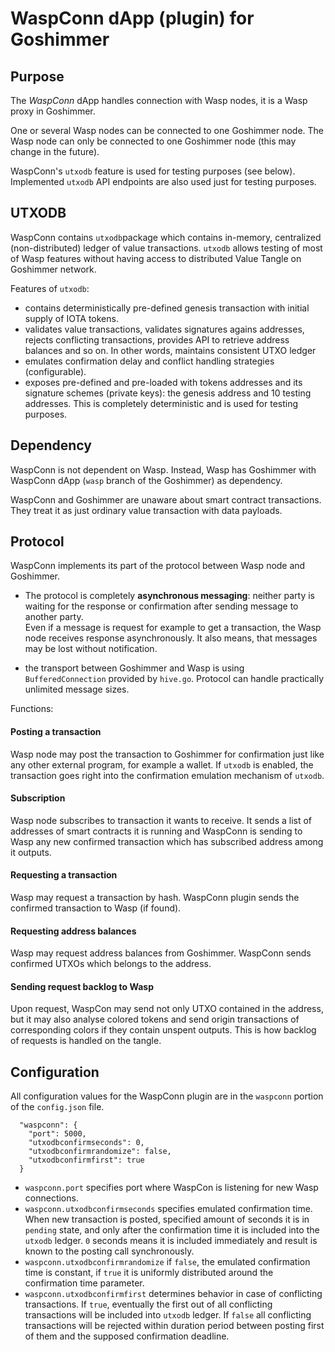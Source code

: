 # WaspConn dApp (plugin) for Goshimmer

## Purpose

The _WaspConn_ dApp handles connection with Wasp nodes, it is a Wasp proxy
in Goshimmer. 

One or several Wasp nodes can be connected to one Goshimmer node. The Wasp node
can only be connected to one Goshimmer node (this may change in the future).

WaspConn's `utxodb` feature is used for testing purposes (see below). Implemented 
`utxodb` API endpoints are also used just for testing purposes.   

## UTXODB
WaspConn contains `utxodb`package which contains in-memory, centralized (non-distributed) 
ledger of value transactions. 
`utxodb` allows testing of most of Wasp features without having access to distributed Value Tangle 
on Goshimmer network.

Features of `utxodb`:
 
- contains deterministically pre-defined genesis transaction with initial supply of IOTA tokens.
- validates value transactions, validates signatures agains addresses, rejects conflicting transactions, 
provides API to retrieve address balances and so on. In other words, maintains consistent UTXO ledger
- emulates confirmation delay and conflict handling strategies (configurable).
- exposes pre-defined and pre-loaded with tokens addresses and its signature schemes (private keys): 
the genesis address and 10 testing addresses. This is completely deterministic and is used for testing purposes.  

## Dependency

WaspConn is not dependent on Wasp. Instead, Wasp has Goshimmer with WaspConn 
dApp (`wasp` branch of the Goshimmer) as dependency.

WaspConn and Goshimmer are unaware about smart contract transactions. They treat it as just
ordinary value transaction with data payloads. 

## Protocol

WaspConn implements its part of the protocol between Wasp node and Goshimmer. 

- The protocol is completely **asynchronous messaging**: neither party is waiting for the response or 
confirmation after sending message to another party.  
Even if a message is request for example to get a transaction, the Wasp node receives
response asynchronously. 
It also means, that messages may be lost without notification.

- the transport between Goshimmer and Wasp is using `BufferedConnection` provided by `hive.go`. 
Protocol can handle practically unlimited message sizes.

Functions:

#### Posting a transaction
Wasp node may post the transaction to Goshimmer for confirmation just like any other external program, for example 
a wallet. 
If `utxodb` is enabled, the transaction goes right into the confirmation emulation mechanism of `utxodb`. 

#### Subscription
Wasp node subscribes to transaction it wants to receive. It sends a list of addresses of smart contracts 
it is running and WaspConn is sending to Wasp any new confirmed transaction which has subscribed address among it 
outputs.

#### Requesting a transaction
Wasp may request a transaction by hash. WaspConn plugin sends the confirmed transaction to Wasp (if found).

#### Requesting address balances
Wasp may request address balances from Goshimmer. 
WaspConn sends confirmed UTXOs which belongs to the address.  

#### Sending request backlog to Wasp
Upon request, WaspCon may send not only UTXO contained in the address, but it may also analyse colored 
tokens and send origin transactions of corresponding colors if they contain unspent outputs. 
This is how backlog of requests is handled on the tangle.

## Configuration
All configuration values for the WaspConn plugin are in the `waspconn` portion of the `config.json` file.
```
  "waspconn": {
    "port": 5000,
    "utxodbconfirmseconds": 0,
    "utxodbconfirmrandomize": false,
    "utxodbconfirmfirst": true
  }
```
- `waspconn.port` specifies port where WaspCon is listening for new Wasp connections.
- `waspconn.utxodbconfirmseconds` specifies emulated confirmation time. When new transaction is posted, 
specified amount of seconds it is in `pending` state, and only after the confirmation time it is included 
into the `utxodb` ledger.
`0` seconds means it is included immediately and result is known to the posting call synchronously.
- `waspconn.utxodbconfirmrandomize` if `false`, the emulated confirmation time is constant, 
if `true` it is uniformly distributed around the confirmation time parameter.
-  `waspconn.utxodbconfirmfirst` determines behavior in case of conflicting transactions. If `true`, 
eventually the first out of all conflicting transactions will be included into `utxodb` ledger. If `false` 
all conflicting transactions will be rejected within duration period between posting first of them and 
the supposed confirmation deadline.
   
